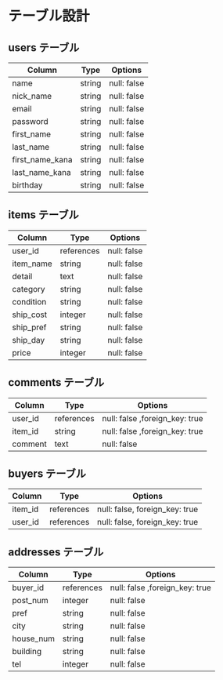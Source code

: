 # テーブル設計

## users テーブル

| Column          | Type   | Options     |
| --------------- | ------ | ----------- |
| name            | string | null: false |
| nick_name       | string | null: false |
| email           | string | null: false |
| password        | string | null: false |
| first_name      | string | null: false |
| last_name       | string | null: false |
| first_name_kana | string | null: false |
| last_name_kana  | string | null: false |
| birthday        | string | null: false |

## items テーブル

| Column          | Type       | Options     |
| --------------- | ---------- | ----------- |
| user_id         | references | null: false |
| item_name       | string     | null: false |
| detail          | text       | null: false |
| category        | string     | null: false |
| condition       | string     | null: false |
| ship_cost       | integer    | null: false |
| ship_pref       | string     | null: false |
| ship_day        | string     | null: false |
| price           | integer    | null: false |

## comments テーブル

| Column          | Type       | Options           |
| --------------- | ---------- | ----------------- |
| user_id         | references | null: false ,foreign_key: true |
| item_id         | string     | null: false ,foreign_key: true |
| comment         | text       | null: false |

## buyers テーブル

| Column  | Type       | Options                        |
| ------- | ---------- | ------------------------------ |
| item_id | references | null: false, foreign_key: true |
| user_id | references | null: false, foreign_key: true |

## addresses テーブル

| Column          | Type       | Options                       |
| --------------- | ---------- | ----------------------------- |
| buyer_id        | references | null: false ,foreign_key: true|
| post_num        | integer    | null: false                   |
| pref            | string     | null: false                   |
| city            | string     | null: false                   |
| house_num       | string     | null: false                   |
| building        | string     | null: false                   |
| tel             | integer    | null: false                   |
